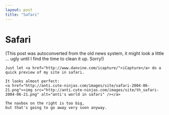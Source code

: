 ```yaml
---
layout: post
title: "Safari"
---
```

<h1>Safari</h1>
(This post was autoconverted from the old news system,
it might look a little ... ugly until I find the time
to clean it up.
Sorry!)

    Just let <a href="http://www.danvine.com/icapture/">iCapture</a> do a quick preview of my site in safari.
    
    It looks almost perfect:
    <a href="http://anti.cute-ninjas.com/images/site/safari-2004-06-21.png"><img src="http://anti.cute-ninjas.com/images/site/th_safari-2004-06-21.png" alt="anti's world in safari" /></a>
    
    The navbox on the right is too big,
    but that's going to go away very soon anyway.
    

